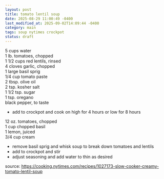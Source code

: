 ```yaml
---
layout: post
title: tomato lentil soup
date: 2025-08-29 11:00:49 -0400
last_modified_at: 2025-09-02T14:09:44 -0400
category: main
tags: soup nytimes crockpot
status: draft
---
```


5 cups water  
1 lb. tomatoes, chopped  
1 1/2 cups red lentils, rinsed  
4 cloves garlic, chopped  
1 large basil sprig  
1/4 cup tomato paste  
2 tbsp. olive oil  
2 tsp. kosher salt  
1 1/2 tsp. sugar  
1 tsp. oregano  
black pepper, to taste  
* add to crockpot and cook on high for 4 hours or low for 8 hours

12 oz. tomatoes, chopped  
1 cup chopped basil  
1 lemon, juiced  
3/4 cup cream  
* remove basil sprig and whisk soup to break down tomatoes and lentils
* add to crockpot and stir
* adjust seasoning and add water to thin as desired

source: <https://cooking.nytimes.com/recipes/1027173-slow-cooker-creamy-tomato-lentil-soup>
